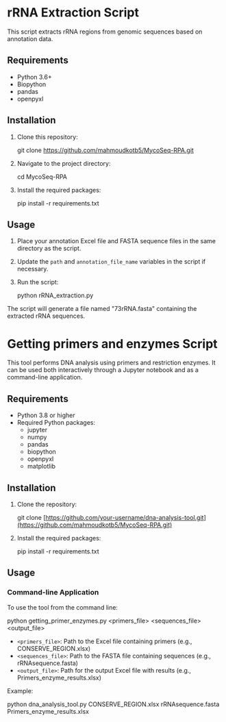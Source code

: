 # rRNA Extraction Script

This script extracts rRNA regions from genomic sequences based on annotation data.

## Requirements

- Python 3.6+
- Biopython
- pandas
- openpyxl

## Installation

1. Clone this repository:
   
   git clone https://github.com/mahmoudkotb5/MycoSeq-RPA.git


2. Navigate to the project directory:

   cd MycoSeq-RPA
 

3. Install the required packages:

   pip install -r requirements.txt
 

## Usage

1. Place your annotation Excel file and FASTA sequence files in the same directory as the script.

2. Update the `path` and `annotation_file_name` variables in the script if necessary.

3. Run the script:
 
   python rRNA_extraction.py


The script will generate a file named "73rRNA.fasta" containing the extracted rRNA sequences.


# Getting primers and enzymes Script

This tool performs DNA analysis using primers and restriction enzymes. It can be used both interactively through a Jupyter notebook and as a command-line application.

## Requirements

- Python 3.8 or higher
- Required Python packages:
  - jupyter
  - numpy
  - pandas
  - biopython
  - openpyxl
  - matplotlib

## Installation

1. Clone the repository:

   git clone [https://github.com/your-username/dna-analysis-tool.git](https://github.com/mahmoudkotb5/MycoSeq-RPA.git)



2. Install the required packages:
 
   pip install -r requirements.txt


## Usage
### Command-line Application

To use the tool from the command line:


python  getting_primer_enzymes.py <primers_file> <sequences_file> <output_file>


- `<primers_file>`: Path to the Excel file containing primers (e.g., CONSERVE_REGION.xlsx)
- `<sequences_file>`: Path to the FASTA file containing sequences (e.g., rRNAsequence.fasta)
- `<output_file>`: Path for the output Excel file with results (e.g., Primers_enzyme_results.xlsx)

Example:

python dna_analysis_tool.py CONSERVE_REGION.xlsx rRNAsequence.fasta Primers_enzyme_results.xlsx



